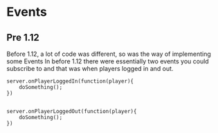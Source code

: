 # Events
## Pre 1.12
Before 1.12, a lot of code was different, so was the way of implementing some Events
In before 1.12 there were essentially two events you could subscribe to and that was when players logged in and out.

```
server.onPlayerLoggedIn(function(player){
	doSomething();
})


server.onPlayerLoggedOut(function(player){
	doSomething();
})
```